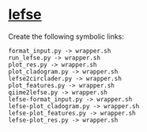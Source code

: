 # [lefse](https://galaxyproject.org/learn/visualization/custom/lefse/)

Create the following symbolic links:
```
format_input.py -> wrapper.sh
run_lefse.py -> wrapper.sh
plot_res.py -> wrapper.sh
plot_cladogram.py -> wrapper.sh
lefse2circlader.py -> wrapper.sh
plot_features.py -> wrapper.sh
qiime2lefse.py -> wrapper.sh
lefse-format_input.py -> wrapper.sh
lefse-plot_cladogram.py -> wrapper.sh
lefse-plot_features.py -> wrapper.sh
lefse-plot_res.py -> wrapper.sh
```
